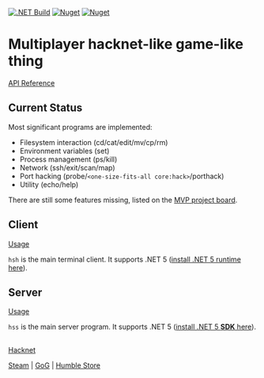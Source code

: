 [![.NET Build](https://github.com/The-Council-of-Wills/HacknetSharp/workflows/.NET%20Build/badge.svg)](https://github.com/The-Council-of-Wills/HacknetSharp/actions?workflow=.NET+Build)
[![Nuget](https://img.shields.io/nuget/v/HacknetSharp?label=HacknetSharp&logo=Nuget)](https://www.nuget.org/packages/HacknetSharp/)
[![Nuget](https://img.shields.io/nuget/v/HacknetSharp.Server?label=HacknetSharp.Server&logo=Nuget)](https://www.nuget.org/packages/HacknetSharp.Server/)

# Multiplayer hacknet-like game-like thing

[API Reference](https://the-council-of-wills.github.io/HacknetSharp/api/index.html)

## Current Status

Most significant programs are implemented:
* Filesystem interaction (cd/cat/edit/mv/cp/rm)
* Environment variables (set)
* Process management (ps/kill)
* Network (ssh/exit/scan/map)
* Port hacking (probe/`<one-size-fits-all core:hack>`/porthack)
* Utility (echo/help)

There are still some features missing, listed on the
[MVP project board](https://github.com/The-Council-of-Wills/HacknetSharp/projects/1).

## Client
[Usage](meta/usage-client.md)

`hsh` is the main terminal client. It supports .NET 5
([install .NET 5 runtime here](https://dotnet.microsoft.com/download/dotnet/5.0)).

## Server
[Usage](meta/usage-server.md)

`hss` is the main server program. It supports .NET 5
([install .NET 5 **SDK** here](https://dotnet.microsoft.com/download/dotnet/5.0)).

##

[Hacknet](http://hacknet-os.com/)

[Steam](https://store.steampowered.com/app/365450/Hacknet) | [GoG](https://www.gog.com/game/hacknet) | [Humble Store](https://www.gog.com/game/hacknet)
